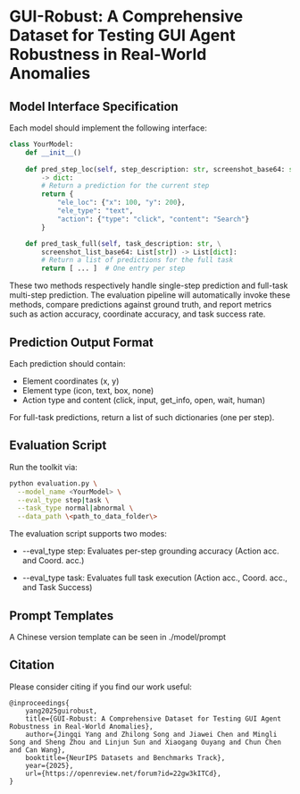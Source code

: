 # GUI-Robust: A Comprehensive Dataset for Testing GUI Agent Robustness in Real-World Anomalies

## Model Interface Specification
Each model should implement the following interface:

```python
class YourModel:
    def __init__()
    
    def pred_step_loc(self, step_description: str, screenshot_base64: str) \
        -> dict:
        # Return a prediction for the current step
        return {
            "ele_loc": {"x": 100, "y": 200},
            "ele_type": "text",
            "action": {"type": "click", "content": "Search"}
        }

    def pred_task_full(self, task_description: str, \
        screenshot_list_base64: List[str]) -> List[dict]:
        # Return a list of predictions for the full task
        return [ ... ]  # One entry per step
```

These two methods respectively handle single-step prediction and full-task multi-step prediction. The evaluation pipeline will automatically invoke these methods, compare predictions against ground truth, and report metrics such as action accuracy, coordinate accuracy, and task success rate.

## Prediction Output Format 
Each prediction should contain:
- Element coordinates (x, y)
- Element type (icon, text, box, none)
- Action type and content (click, input, get\_info, open, wait, human)

For full-task predictions, return a list of such dictionaries (one per step).

## Evaluation Script
Run the toolkit via:
```bash
python evaluation.py \
  --model_name <YourModel> \
  --eval_type step|task \
  --task_type normal|abnormal \
  --data_path \<path_to_data_folder\>
```

The evaluation script supports two modes:

- --eval\_type step: Evaluates per-step grounding accuracy (Action acc. and Coord. acc.)

- --eval\_type task: Evaluates full task execution (Action acc., Coord. acc., and Task Success)

## Prompt Templates

A Chinese version template can be seen in ./model/prompt

## Citation
Please consider citing if you find our work useful:
```
@inproceedings{
    yang2025guirobust,
    title={GUI-Robust: A Comprehensive Dataset for Testing GUI Agent Robustness in Real-World Anomalies},
    author={Jingqi Yang and Zhilong Song and Jiawei Chen and Mingli Song and Sheng Zhou and Linjun Sun and Xiaogang Ouyang and Chun Chen and Can Wang},
    booktitle={NeurIPS Datasets and Benchmarks Track},
    year={2025},
    url={https://openreview.net/forum?id=22gw3kITCd},
}

```